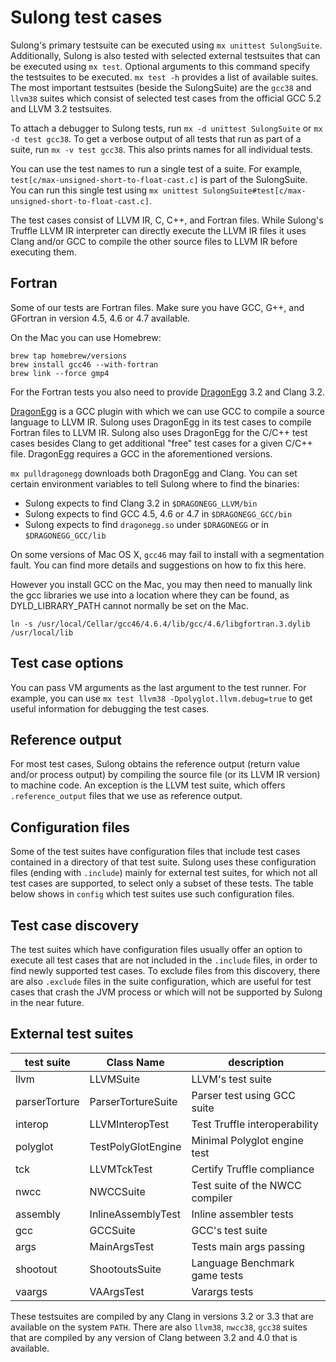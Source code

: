 # Sulong test cases

Sulong's primary testsuite can be executed using `mx unittest SulongSuite`.
Additionally, Sulong is also tested with selected external testsuites that
can be executed using `mx test`. Optional arguments to this command
specify the testsuites to be executed. `mx test -h` provides a list
of available suites. The most important testsuites (beside the SulongSuite)
are the `gcc38` and `llvm38` suites which consist of selected test cases from
the official GCC 5.2 and LLVM 3.2 testsuites.

To attach a debugger to Sulong tests, run `mx -d unittest SulongSuite` or
`mx -d test gcc38`.
To get a verbose output of all tests that run as part of a suite, run
`mx -v test gcc38`. This also prints names for all individual tests.

You can use the test names to run a single test of a suite.
For example, `test[c/max-unsigned-short-to-float-cast.c]` is part of the
SulongSuite. You can run this single test using
`mx unittest SulongSuite#test[c/max-unsigned-short-to-float-cast.c]`.

The test cases consist of LLVM IR, C, C++, and Fortran files. While
Sulong's Truffle LLVM IR interpreter can directly execute the LLVM IR
files it uses Clang and/or GCC to compile the other source files to LLVM IR
before executing them.

## Fortran

Some of our tests are Fortran files. Make sure you have GCC, G++, and GFortran
in version 4.5, 4.6 or 4.7 available.

On the Mac you can use Homebrew:

    brew tap homebrew/versions
    brew install gcc46 --with-fortran
    brew link --force gmp4

For the Fortran tests you also need to provide
[DragonEgg](http://dragonegg.llvm.org/) 3.2 and Clang 3.2.

[DragonEgg](http://dragonegg.llvm.org/) is a GCC plugin with which we
can use GCC to compile a source language to LLVM IR. Sulong uses
DragonEgg in its test cases to compile Fortran files to LLVM IR.
Sulong also uses DragonEgg for the C/C++ test cases besides Clang to get
additional "free" test cases for a given C/C++ file. DragonEgg requires
a GCC in the aforementioned versions.

`mx pulldragonegg` downloads both DragonEgg and Clang. You can set
certain environment variables to tell Sulong where to find the binaries:

- Sulong expects to find Clang 3.2 in `$DRAGONEGG_LLVM/bin`
- Sulong expects to find GCC 4.5, 4.6 or 4.7 in `$DRAGONEGG_GCC/bin`
- Sulong expects to find `dragonegg.so` under `$DRAGONEGG` or in `$DRAGONEGG_GCC/lib`

On some versions of Mac OS X, `gcc46` may fail to install with a segmentation
fault. You can find more details and suggestions on how to fix this here.

However you install GCC on the Mac, you may then need to manually link the
gcc libraries we use into a location where they can be found, as
DYLD_LIBRARY_PATH cannot normally be set on the Mac.

    ln -s /usr/local/Cellar/gcc46/4.6.4/lib/gcc/4.6/libgfortran.3.dylib /usr/local/lib

## Test case options

You can pass VM arguments as the last argument to the test runner. For
example, you can use `mx test llvm38 -Dpolyglot.llvm.debug=true` to get useful
information for debugging the test cases.

## Reference output

For most test cases, Sulong obtains the reference output (return value and/or
process output) by compiling the source file (or its LLVM IR version)
to machine code. An exception is the LLVM test suite, which offers
`.reference_output` files that we use as reference output.

## Configuration files

Some of the test suites have configuration files that include test cases
contained in a directory of that test suite. Sulong uses these configuration
files (ending with `.include`) mainly for external test suites, for which
not all test cases are supported, to select only a subset of these tests.
The table below shows in `config` which test suites use such configuration
files.

## Test case discovery

The test suites which have configuration files usually offer an option
to execute all test cases that are not included in the `.include` files,
in order to find newly supported test cases. To
exclude files from this discovery, there are also `.exclude` files in
the suite configuration, which are useful for test cases that crash the
JVM process or which will not be supported by Sulong in the near future.

## External test suites

| test suite       | Class Name             | description                     |
|------------------|------------------------|---------------------------------|
| llvm             | LLVMSuite              | LLVM's test suite               |
| parserTorture    | ParserTortureSuite     | Parser test using GCC suite     |
| interop          | LLVMInteropTest        | Test Truffle interoperability   |
| polyglot         | TestPolyGlotEngine     | Minimal Polyglot engine test    |
| tck              | LLVMTckTest            | Certify Truffle compliance      |
| nwcc             | NWCCSuite              | Test suite of the NWCC compiler |
| assembly         | InlineAssemblyTest     | Inline assembler tests          |
| gcc              | GCCSuite               | GCC's test suite                |
| args             | MainArgsTest           | Tests main args passing         |
| shootout         | ShootoutsSuite         | Language Benchmark game tests   |
| vaargs           | VAArgsTest             | Varargs tests                   |

These testsuites are compiled by any Clang in versions 3.2 or 3.3 that are
available on the system `PATH`. There are also `llvm38`, `nwcc38`, `gcc38` suites
that are compiled by any version of Clang between 3.2 and 4.0 that is available.
